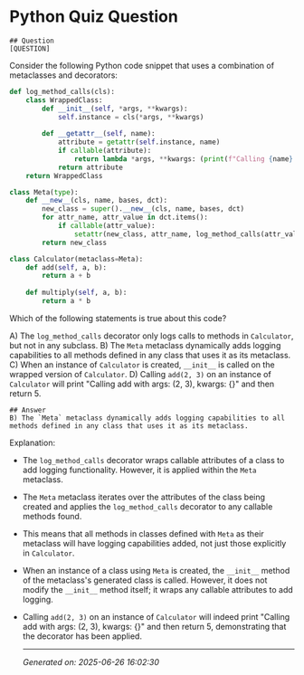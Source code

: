 # Python Quiz Question
    
    ## Question
    [QUESTION]
Consider the following Python code snippet that uses a combination of metaclasses and decorators:

```python
def log_method_calls(cls):
    class WrappedClass:
        def __init__(self, *args, **kwargs):
            self.instance = cls(*args, **kwargs)
        
        def __getattr__(self, name):
            attribute = getattr(self.instance, name)
            if callable(attribute):
                return lambda *args, **kwargs: (print(f"Calling {name} with args: {args}, kwargs: {kwargs}"), attribute(*args, **kwargs))
            return attribute
    return WrappedClass

class Meta(type):
    def __new__(cls, name, bases, dct):
        new_class = super().__new__(cls, name, bases, dct)
        for attr_name, attr_value in dct.items():
            if callable(attr_value):
                setattr(new_class, attr_name, log_method_calls(attr_value))
        return new_class

class Calculator(metaclass=Meta):
    def add(self, a, b):
        return a + b
    
    def multiply(self, a, b):
        return a * b
```

Which of the following statements is true about this code?

A) The `log_method_calls` decorator only logs calls to methods in `Calculator`, but not in any subclass.
B) The `Meta` metaclass dynamically adds logging capabilities to all methods defined in any class that uses it as its metaclass.
C) When an instance of `Calculator` is created, `__init__` is called on the wrapped version of `Calculator`.
D) Calling `add(2, 3)` on an instance of `Calculator` will print "Calling add with args: (2, 3), kwargs: {}" and then return 5.
    
    ## Answer
    B) The `Meta` metaclass dynamically adds logging capabilities to all methods defined in any class that uses it as its metaclass.

Explanation:
- The `log_method_calls` decorator wraps callable attributes of a class to add logging functionality. However, it is applied within the `Meta` metaclass.
- The `Meta` metaclass iterates over the attributes of the class being created and applies the `log_method_calls` decorator to any callable methods found.
- This means that all methods in classes defined with `Meta` as their metaclass will have logging capabilities added, not just those explicitly in `Calculator`.
- When an instance of a class using `Meta` is created, the `__init__` method of the metaclass's generated class is called. However, it does not modify the `__init__` method itself; it wraps any callable attributes to add logging.
- Calling `add(2, 3)` on an instance of `Calculator` will indeed print "Calling add with args: (2, 3), kwargs: {}" and then return 5, demonstrating that the decorator has been applied.
    
    ---
    *Generated on: 2025-06-26 16:02:30*
    